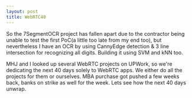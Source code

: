 ```yaml
---
layout: post
title: WebRTC40
---
```


So the 7SegmentOCR project has fallen apart due to the contractor being unable to test the first PoC(a little too late from my end too), but nevertheless I have an OCR <!--more-->by using CannyEdge detection & 3 line intersection for recognizing all digits. Building it using SVM and kNN too.

MHJ and I looked up several WebRTC projects on UPWork, so we're dedicating the next 40 days solely to WebRTC apps. We either do  all the projects for them or ourselves. MBA purchase got pushed a few weeks back, banks on strike as well for the week. Lets see how the next 40 days unwrap.
